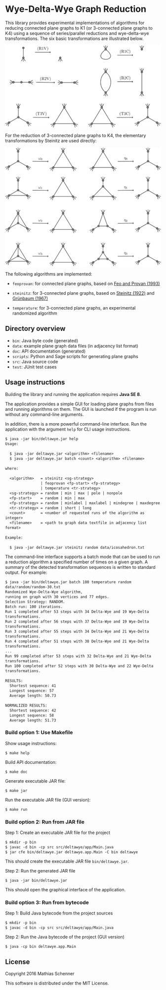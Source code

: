 # Wye-Delta-Wye Graph Reduction


This library provides experimental implementations of algorithms for
reducing connected plane graphs to K1 (or 3-connected plane graphs to
K4) using a sequence of series/parallel reductions and wye-delta-wye
transformations. The six basic transformations are illustrated below.

![Wye-Delta-Wye Transformations](doc/img/wyedeltawye-transforms.png "Wye-Delta-Wye Transformations")

For the reduction of 3-connected plane graphs to K4, the elementary
transformations by Steinitz are used directly:

![Elementary Transformations by Steinitz](doc/img/steinitz-transforms.png "Elementary Transformations by Steinitz")


The following algorithms are implemented:

- `feoprovan`: for connected plane graphs,
  based on [Feo and Provan (1993)](http://dx.doi.org/10.1287/opre.41.3.572)

- `steinitz`: for 3-connected plane graphs,
  based on [Steinitz (1922)](http://gdz.sub.uni-goettingen.de/dms/load/img/?PPN=PPN360609767&DMDID=dmdlog203)
  and [Grünbaum (1967)](http://dx.doi.org/10.1007/978-1-4613-0019-9)

- `temperature`: for 3-connected plane graphs,
  an experimental randomized algorithm


## Directory overview

- `bin`: Java byte code (generated)
- `data`: example plane graph data files (in adjacency list format)
- `doc`: API documentation (generated)
- `scripts`: Python and Sage scripts for generating plane graphs
- `src`: Java source code
- `test`: JUnit test cases


## Usage instructions

Building the library and running the application requires **Java SE 8**.

The application provides a simple GUI for loading plane graphs from
files and running algorithms on them. The GUI is launched if the
program is run without any command-line arguments.

In addition, there is a more powerful command-line interface. Run the
application with the argument `help` for CLI usage instructions.

```
$ java -jar bin/deltawye.jar help
Usage:

  $ java -jar deltawye.jar <algorithm> <filename>
  $ java -jar deltawye.jar batch <count> <algorithm> <filename>

where:

  <algorithm>   = steinitz <sg-strategy>
                | feoprovan <fp-start> <fp-strategy>
                | temperature <tr-strategy>
  <sg-strategy> = random | min | max | pole | nonpole
  <fp-start>    = random | min | max
  <fp-strategy> = random | minlabel | maxlabel | mindegree | maxdegree
  <tr-strategy> = random | short | long
  <count>       = <number of requested runs of the algorithm as integer>
  <filename>    = <path to graph data textfile in adjacency list format>

Example:

  $ java -jar deltawye.jar steinitz random data/icosahedron.txt
```

The command-line interface supports a batch mode that can be used to
run a reduction algorithm a specified number of times on a given
graph. A summary of the detected transformation sequences is written
to standard output. For example:

```
$ java -jar bin/deltawye.jar batch 100 temperature random data/random/random-30.txt
Randomized Wye-Delta-Wye algorithm,
running on graph with 30 vertices and 77 edges.
Selection Strategy: RANDOM.
Batch run: 100 iterations.
Run 1 completed after 53 steps with 34 Delta-Wye and 19 Wye-Delta transformations.
Run 2 completed after 56 steps with 37 Delta-Wye and 19 Wye-Delta transformations.
Run 3 completed after 55 steps with 34 Delta-Wye and 21 Wye-Delta transformations.
Run 4 completed after 51 steps with 30 Delta-Wye and 21 Wye-Delta transformations.
...
Run 99 completed after 53 steps with 32 Delta-Wye and 21 Wye-Delta transformations.
Run 100 completed after 52 steps with 30 Delta-Wye and 22 Wye-Delta transformations.

RESULTS:
  Shortest sequence: 41
  Longest sequence: 57
  Average length: 50.73

NORMALIZED RESULTS:
  Shortest sequence: 42
  Longest sequence: 58
  Average length: 51.73
```


### Build option 1: Use Makefile

Show usage instructions:

    $ make help

Build API documentation:

    $ make doc

Generate executable JAR file:

    $ make jar

Run the executable JAR file (GUI version):

    $ make run


### Build option 2: Run from JAR file

Step 1: Create an executable JAR file for the project

    $ mkdir -p bin
    $ javac -d bin -cp src src/deltawye/app/Main.java
	$ jar cfe bin/deltawye.jar deltawye.app.Main -C bin deltawye

This should create the executable JAR file `bin/deltawye.jar`.


Step 2: Run the generated JAR file

    $ java -jar bin/deltawye.jar

This should open the graphical interface of the application.


### Build option 3: Run from bytecode

Step 1: Build Java bytecode from the project sources

    $ mkdir -p bin
    $ javac -d bin -cp src src/deltawye/app/Main.java


Step 2: Run the Java bytecode of the project (GUI version)

    $ java -cp bin deltawye.app.Main


## License

Copyright 2016 Mathias Schenner

This software is distributed under the MIT License.
